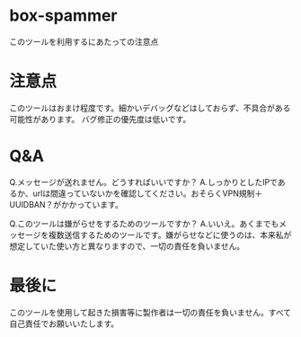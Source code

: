 # box-spammer
このツールを利用するにあたっての注意点

# 注意点

このツールはおまけ程度です。細かいデバッグなどはしておらず、不具合がある可能性があります。
バグ修正の優先度は低いです。


# Q&A

Q.メッセージが送れません。どうすればいいですか？
A.しっかりとしたIPであるか、urlは間違っていないかを確認してください。おそらくVPN規制＋UUIDBAN？がかかっています。

Q.このツールは嫌がらせをするためのツールですか？
A.いいえ。あくまでもメッセージを複数送信するためのツールです。嫌がらせなどに使うのは、本来私が想定していた使い方と異なりますので、一切の責任を負いません。


# 最後に

このツールを使用して起きた損害等に製作者は一切の責任を負いません。すべて自己責任でお願いいたします。
